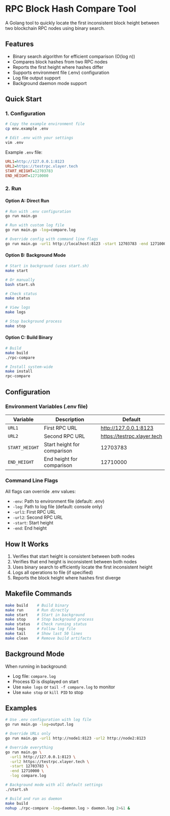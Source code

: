 # RPC Block Hash Compare Tool

A Golang tool to quickly locate the first inconsistent block height between two blockchain RPC nodes using binary search.

## Features

- Binary search algorithm for efficient comparison (O(log n))
- Compares block hashes from two RPC nodes
- Reports the first height where hashes differ
- Supports environment file (.env) configuration
- Log file output support
- Background daemon mode support

## Quick Start

### 1. Configuration

```bash
# Copy the example environment file
cp env.example .env

# Edit .env with your settings
vim .env
```

Example `.env` file:
```ini
URL1=http://127.0.0.1:8123
URL2=https://testrpc.xlayer.tech
START_HEIGHT=12703783
END_HEIGHT=12710000
```

### 2. Run

#### Option A: Direct Run
```bash
# Run with .env configuration
go run main.go

# Run with custom log file
go run main.go -log=compare.log

# Override config with command line flags
go run main.go -url1 http://localhost:8123 -start 12703783 -end 12710000
```

#### Option B: Background Mode
```bash
# Start in background (uses start.sh)
make start

# Or manually
bash start.sh

# Check status
make status

# View logs
make logs

# Stop background process
make stop
```

#### Option C: Build Binary
```bash
# Build
make build
./rpc-compare

# Install system-wide
make install
rpc-compare
```

## Configuration

### Environment Variables (.env file)

| Variable | Description | Default |
|----------|-------------|---------|
| `URL1` | First RPC URL | http://127.0.0.1:8123 |
| `URL2` | Second RPC URL | https://testrpc.xlayer.tech |
| `START_HEIGHT` | Start height for comparison | 12703783 |
| `END_HEIGHT` | End height for comparison | 12710000 |

### Command Line Flags

All flags can override .env values:

- `-env`: Path to environment file (default: .env)
- `-log`: Path to log file (default: console only)
- `-url1`: First RPC URL
- `-url2`: Second RPC URL
- `-start`: Start height
- `-end`: End height

## How It Works

1. Verifies that start height is consistent between both nodes
2. Verifies that end height is inconsistent between both nodes
3. Uses binary search to efficiently locate the first inconsistent height
4. Logs all operations to file (if specified)
5. Reports the block height where hashes first diverge

## Makefile Commands

```bash
make build    # Build binary
make run      # Run directly
make start    # Start in background
make stop     # Stop background process
make status   # Check running status
make logs     # Follow log file
make tail     # Show last 50 lines
make clean    # Remove build artifacts
```

## Background Mode

When running in background:

- Log file: `compare.log`
- Process ID is displayed on start
- Use `make logs` or `tail -f compare.log` to monitor
- Use `make stop` or `kill PID` to stop

## Examples

```bash
# Use .env configuration with log file
go run main.go -log=output.log

# Override URLs only
go run main.go -url1 http://node1:8123 -url2 http://node2:8123

# Override everything
go run main.go \
  -url1 http://127.0.0.1:8123 \
  -url2 https://testrpc.xlayer.tech \
  -start 12703783 \
  -end 12710000 \
  -log compare.log

# Background mode with all default settings
./start.sh

# Build and run as daemon
make build
nohup ./rpc-compare -log=daemon.log > daemon.log 2>&1 &
```

